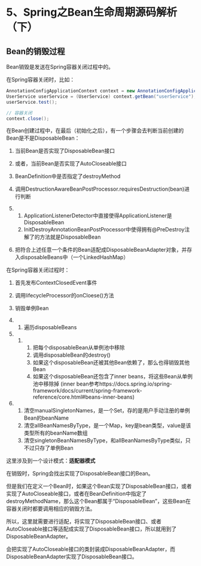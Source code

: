 # 5、Spring之Bean生命周期源码解析（下）
## Bean的销毁过程

Bean销毁是发送在Spring容器关闭过程中的。



在Spring容器关闭时，比如：

```java
AnnotationConfigApplicationContext context = new AnnotationConfigApplicationContext(AppConfig.class);
UserService userService = (UserService) context.getBean("userService");
userService.test();

// 容器关闭
context.close();
```



在Bean创建过程中，在最后（初始化之后），有一个步骤会去判断当前创建的Bean是不是DisposableBean：

1. 当前Bean是否实现了DisposableBean接口
2. 或者，当前Bean是否实现了AutoCloseable接口
3. BeanDefinition中是否指定了destroyMethod
4. 调用DestructionAwareBeanPostProcessor.requiresDestruction(bean)进行判断

1. 1. ApplicationListenerDetector中直接使得ApplicationListener是DisposableBean
   2. InitDestroyAnnotationBeanPostProcessor中使得拥有@PreDestroy注解了的方法就是DisposableBean

1. 把符合上述任意一个条件的Bean适配成DisposableBeanAdapter对象，并存入disposableBeans中（一个LinkedHashMap）





在Spring容器关闭过程时：

1. 首先发布ContextClosedEvent事件
2. 调用lifecycleProcessor的onCloese()方法
3. 销毁单例Bean

1. 1. 遍历disposableBeans

1. 1. 1. 把每个disposableBean从单例池中移除
      2. 调用disposableBean的destroy()
      3. 如果这个disposableBean还被其他Bean依赖了，那么也得销毁其他Bean
      4. 如果这个disposableBean还包含了inner beans，将这些Bean从单例池中移除掉 (inner bean参考https://docs.spring.io/spring-framework/docs/current/spring-framework-reference/core.html#beans-inner-beans)

1. 1. 清空manualSingletonNames，是一个Set，存的是用户手动注册的单例Bean的beanName
   2. 清空allBeanNamesByType，是一个Map，key是bean类型，value是该类型所有的beanName数组
   3. 清空singletonBeanNamesByType，和allBeanNamesByType类似，只不过只存了单例Bean



这里涉及到一个设计模式：**适配器模式**



在销毁时，Spring会找出实现了DisposableBean接口的Bean。



但是我们在定义一个Bean时，如果这个Bean实现了DisposableBean接口，或者实现了AutoCloseable接口，或者在BeanDefinition中指定了destroyMethodName，那么这个Bean都属于“DisposableBean”，这些Bean在容器关闭时都要调用相应的销毁方法。



所以，这里就需要进行适配，将实现了DisposableBean接口、或者AutoCloseable接口等适配成实现了DisposableBean接口，所以就用到了DisposableBeanAdapter。



会把实现了AutoCloseable接口的类封装成DisposableBeanAdapter，而DisposableBeanAdapter实现了DisposableBean接口。
